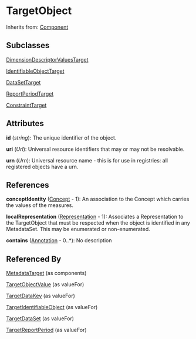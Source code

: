 
# TargetObject

Inherits from: [Component](../Base/Component.md)

## Subclasses

[DimensionDescriptorValuesTarget](DimensionDescriptorValuesTarget.md)

[IdentifiableObjectTarget](IdentifiableObjectTarget.md)

[DataSetTarget](DataSetTarget.md)

[ReportPeriodTarget](ReportPeriodTarget.md)

[ConstraintTarget](ConstraintTarget.md)





## Attributes

**id** (*string*): The unique identifier of the object.

**uri** (*Url*): Universal resource identifiers that may or may not be resolvable.

**urn** (*Urn*): Universal resource name - this is for use in registries: all registered objects have a urn.



## References

**conceptIdentity** ([Concept](../ConceptSchemes/Concept.md) - 1): An association to the Concept which carries the values of the measures.

**localRepresentation** ([Representation](../Base/Representation.md) - 1): Associates a Representation to the TargetObject that must be respected when the object is identified in any MetadataSet. This may be enumerated or non-enumerated.

**contains** ([Annotation](../Base/Annotation.md) - 0..*): No description



## Referenced By

[MetadataTarget](MetadataTarget.md) (as components)

[TargetObjectValue](TargetObjectValue.md) (as valueFor)

[TargetDataKey](TargetDataKey.md) (as valueFor)

[TargetIdentifiableObject](TargetIdentifiableObject.md) (as valueFor)

[TargetDataSet](TargetDataSet.md) (as valueFor)

[TargetReportPeriod](TargetReportPeriod.md) (as valueFor)


